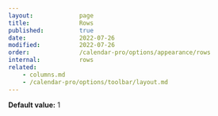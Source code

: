 ```yaml
---
layout:             page
title:              Rows 
published:          true
date:               2022-07-26
modified:           2022-07-26
order:              /calendar-pro/options/appearance/rows
internal:           rows
related:
    - columns.md
    - /calendar-pro/options/toolbar/layout.md
---
```

**Default value:** 1